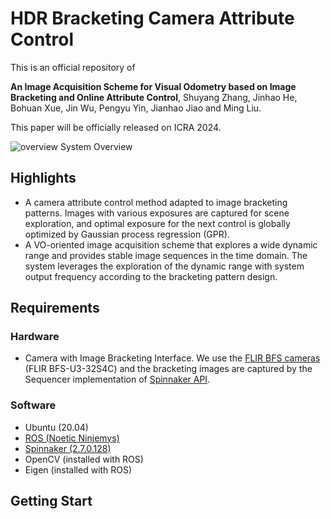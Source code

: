 <!--
 * @Author: Shuyang Zhang
 * @Date: 2024-02-29 17:04:28
 * @LastEditors: ShuyangUni shuyang.zhang1995@gmail.com
 * @LastEditTime: 2024-02-29 17:41:34
 * @Description: 
 * 
 * Copyright (c) 2024 by Shuyang Zhang, All Rights Reserved. 
-->
# HDR Bracketing Camera Attribute Control

This is an official repository of

**An Image Acquisition Scheme for Visual Odometry based on Image Bracketing and Online Attribute Control**, Shuyang Zhang, Jinhao He, Bohuan Xue, Jin Wu, Pengyu Yin, Jianhao Jiao and Ming Liu.

This paper will be officially released on ICRA 2024.

![overview](https://github.com/ShuyangUni/hdr_bracketing_cam_ctrl/assets/35594134/ad15800b-cd62-40cd-8b27-a7b6e956932b)
System Overview

## Highlights
* A camera attribute control method adapted to image bracketing patterns. Images with various exposures are captured for scene exploration, and optimal exposure for the next control is globally optimized by Gaussian process regression (GPR).
* A VO-oriented image acquisition scheme that explores a wide dynamic range and provides stable image sequences in the time domain. The system leverages the exploration of the dynamic range with system output frequency according to the bracketing pattern design.

## Requirements
### Hardware
* Camera with Image Bracketing Interface. We use the [FLIR BFS cameras](https://www.flir.com/products/blackfly-s-usb3/?vertical=machine%20vision&segment=iis) (FLIR BFS-U3-32S4C) and the bracketing images are captured by the Sequencer implementation of [Spinnaker API](https://www.flir.com/products/spinnaker-sdk/?vertical=machine+vision&segment=iis).

### Software
* Ubuntu (20.04)
* [ROS (Noetic Ninjemys)](https://wiki.ros.org/noetic/Installation/Ubuntu)
* [Spinnaker (2.7.0.128)](https://www.flir.com/products/spinnaker-sdk/)
* OpenCV (installed with ROS)
* Eigen (installed with ROS)

## Getting Start


